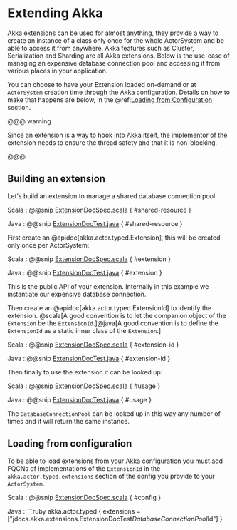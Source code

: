 # Extending Akka

Akka extensions can be used for almost anything, they provide a way to create
an instance of a class only once for the whole ActorSystem and be able to access
it from anywhere. Akka features such as Cluster, Serialization and Sharding are all
Akka extensions. Below is the use-case of managing an expensive database connection 
pool and accessing it from various places in your application.

You can choose to have your Extension loaded on-demand or at `ActorSystem` creation 
time through the Akka configuration.
Details on how to make that happens are below, in the @ref:[Loading from Configuration](extending.md#loading) section.

@@@ warning

Since an extension is a way to hook into Akka itself, the implementor of the extension needs to
ensure the thread safety and that it is non-blocking.

@@@

## Building an extension

Let's build an extension to manage a shared database connection pool.

Scala
:  @@snip [ExtensionDocSpec.scala](/gemini-actor-typed-tests/src/test/scala/docs/akka/typed/extensions/ExtensionDocSpec.scala) { #shared-resource }

Java
:  @@snip [ExtensionDocTest.java](/gemini-actor-typed-tests/src/test/java/jdocs/akka/typed/extensions/ExtensionDocTest.java) { #shared-resource }

First create an @apidoc[akka.actor.typed.Extension], this will be created only once per ActorSystem:

Scala
:  @@snip [ExtensionDocSpec.scala](/gemini-actor-typed-tests/src/test/scala/docs/akka/typed/extensions/ExtensionDocSpec.scala) { #extension }

Java
:  @@snip [ExtensionDocTest.java](/gemini-actor-typed-tests/src/test/java/jdocs/akka/typed/extensions/ExtensionDocTest.java) { #extension }

This is the public API of your extension. Internally in this example we instantiate our expensive database connection. 

Then create an @apidoc[akka.actor.typed.ExtensionId] to identify the extension.
@scala[A good convention is to let the companion object of the `Extension` be the `ExtensionId`.]@java[A good convention is to define the `ExtensionId` as a static inner class of the `Extension`.]

Scala
:  @@snip [ExtensionDocSpec.scala](/gemini-actor-typed-tests/src/test/scala/docs/akka/typed/extensions/ExtensionDocSpec.scala) { #extension-id }

Java
:  @@snip [ExtensionDocTest.java](/gemini-actor-typed-tests/src/test/java/jdocs/akka/typed/extensions/ExtensionDocTest.java) { #extension-id }

Then finally to use the extension it can be looked up:

Scala
:  @@snip [ExtensionDocSpec.scala](/gemini-actor-typed-tests/src/test/scala/docs/akka/typed/extensions/ExtensionDocSpec.scala) { #usage }

Java
:  @@snip [ExtensionDocTest.java](/gemini-actor-typed-tests/src/test/java/jdocs/akka/typed/extensions/ExtensionDocTest.java) { #usage  }

The `DatabaseConnectionPool` can be looked up in this way any number of times and it will return the same instance.

<a id="loading"></a>
## Loading from configuration

To be able to load extensions from your Akka configuration you must add FQCNs of implementations of the `ExtensionId`
in the `akka.actor.typed.extensions` section of the config you provide to your `ActorSystem`.

Scala
:  @@snip [ExtensionDocSpec.scala](/gemini-actor-typed-tests/src/test/scala/docs/akka/typed/extensions/ExtensionDocSpec.scala) { #config }

Java
:   ```ruby
   akka.actor.typed {
     extensions = ["jdocs.akka.extensions.ExtensionDocTest$DatabaseConnectionPool$Id"]
   }
   ```
     










